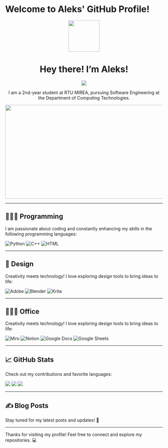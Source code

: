 # Welcome to Aleks' GitHub Profile!

<div id="header" align="center">
  <img src="https://media.giphy.com/media/M9gbBd9nbDrOTu1Mqx/giphy.gif" width="100"/>
</div>

<h1 align="center">
  Hey there! I’m Aleks!
</h1>

<p align="center">
  <img src="https://img.shields.io/badge/Telegram-2CA5E0?style=for-the-badge&logo=telegram&logoColor=white"/>
</p>
<p align="center">
  I am a 2nd-year student at RTU MIREA, pursuing Software Engineering at the Department of Computing Technologies.
</p>

<div align="center">
  <img src="https://user-images.githubusercontent.com/74038190/225813708-98b745f2-7d22-48cf-9150-083f1b00d6c9.gif" width="600" height="300"/>
</div>

---

## 👨🏻‍💻 Programming
I am passionate about coding and constantly enhancing my skills in the following programming languages:

![Python](https://img.shields.io/badge/python-%233776AB.svg?style=for-the-badge&logo=python&logoColor=white)
![C++](https://img.shields.io/badge/C++-%2300599C.svg?style=for-the-badge&logo=c%2B%2B&logoColor=white)
![HTML]("https://img.shields.io/badge/javascript%20-%23323330.svg?&style=for-the-badge&logo=javascript&logoColor=%23F7DF1E")

---

## 🎨 Design
Creativity meets technology! I love exploring design tools to bring ideas to life:

![Adobe](https://img.shields.io/badge/adobe%20-%23FF0000.svg?&style=for-the-badge&logo=adobe&logoColor=white)
![Blender](https://img.shields.io/badge/blender%20-%23F5792A.svg?&style=for-the-badge&logo=blender&logoColor=white)
![Krita](https://img.shields.io/badge/Krita-203759?style=for-the-badge&logo=krita&logoColor=EEF37B)

---
## 👨🏻‍💻 Office 
Creativity meets technology! I love exploring design tools to bring ideas to life:

![Miro](https://img.shields.io/badge/Miro-F7C922?style=for-the-badge&logo=Miro&logoColor=050036)
![Notion](https://img.shields.io/badge/Notion-000000?style=for-the-badge&logo=notion&logoColor=white)
![Google Docs](https://img.shields.io/badge/Google%20Docs-4285F4?style=for-the-badge&logo=google-docs&logoColor=white)
![Google Sheets](https://img.shields.io/badge/Google%20Sheets-34A853?style=for-the-badge&logo=google-sheets&logoColor=white)


---

## 📈 GitHub Stats
Check out my contributions and favorite languages:

![](https://github-profile-summary-cards.vercel.app/api/cards/most-commit-language?username=AleksUon&theme=tokyonight)
![](https://github-profile-summary-cards.vercel.app/api/cards/repos-per-language?username=AleksUon&theme=tokyonight)
![](https://github-profile-summary-cards.vercel.app/api/cards/profile-details?username=AleksUon&theme=tokyonight)

---

## ✍️ Blog Posts
Stay tuned for my latest posts and updates! 🚀

<!-- BLOG-POST-LIST:START -->

<!-- BLOG-POST-LIST:END -->

---

Thanks for visiting my profile! Feel free to connect and explore my repositories. 💻
